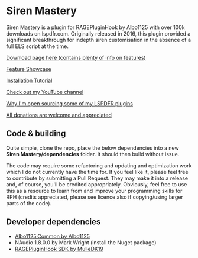 # Siren Mastery
Siren Mastery is a plugin for RAGEPluginHook by Albo1125 with over 100k downloads on lspdfr.com. Originally released in 2016, this plugin provided a significant breakthrough for indepth siren customisation in the absence of a full ELS script at the time.

[Download page here (contains plenty of info on features)](https://www.lcpdfr.com/downloads/gta5mods/scripts/12577-siren-mastery-fully-master-your-siren-tones/)

[Feature Showcase](https://youtu.be/ctZIKXPQwq4)

[Installation Tutorial](https://youtu.be/-3td9deXhNc)

[Check out my YouTube channel](https://www.youtube.com/channel/UCSDMQS6b2roa-dZ0vAyaVWg)

[Why I'm open sourcing some of my LSPDFR plugins](https://www.lcpdfr.com/forums/topic/87615-open-sourcing-albo1125s-mods-retirement/)

[All donations are welcome and appreciated](https://www.paypal.com/cgi-bin/webscr?cmd=_s-xclick&hosted_button_id=T9T5RTSWX8PEY)

## Code & building
Quite simple, clone the repo, place the below dependencies into a new **Siren Mastery/dependencies** folder. It should then build without issue.

The code may require some refactoring and updating and optimization work which I do not currently have the time for.
If you feel like it, please feel free to contribute by submitting a Pull Request. 
They may make it into a release and, of course, you'll be credited appropriately.
Obviously, feel free to use this as a resource to learn from and improve your programming skills for RPH (credits appreciated, please see licence also if copying/using larger parts of the code).

## Developer dependencies
* [Albo1125.Common by Albo1125](http://www.lcpdfr.com/files/file/10294-albo1125common/)
* NAudio 1.8.0.0 by Mark Wright (install the Nuget package)
* [RAGEPluginHook SDK by MulleDK19](http://ragepluginhook.net/Downloads.aspx)
